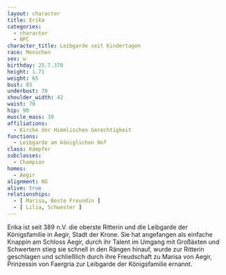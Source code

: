 ```yaml
---
layout: character
title: Erika
categories:
  - character
  - NPC
character_title: Leibgarde seit Kindertagen
race: Menschen
sex: w
birthday: 25.7.370
height: 1.71
weight: 65
bust: 85
underbust: 70
shoulder_width: 42
waist: 70
hip: 90
muscle_mass: 30
affiliations:
  - Kirche der Himmlischen Gerechtigkeit
functions:
  - Leibgarde am königlichen Hof
class: Kämpfer
subclasses:
  - Champion
homes:
  - Aegir
alignment: NG
alive: true
relationships:
  - [ Marisa, Beste Freundin ]
  - [ Lilia, Schwester ]
---
```


Erika ist seit 389 n.V. die oberste Ritterin und die Leibgarde der Königsfamilie in Aegir, Stadt der Krone. Sie hat
angefangen als einfache Knappin am Schloss Aegir, durch ihr Talent im Umgang mit Großäxten und Schwertern stieg sie
schnell in den Rängen hinauf, wurde zur Ritterin geschlagen und schließlich durch ihre Freudschaft zu Marisa von Aegir,
Prinzessin von Faergria zur Leibgarde der Königsfamilie ernannt.